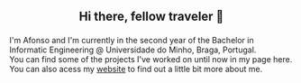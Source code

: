 ## <p align="center"> Hi there, fellow traveler 👋 </p>
I'm Afonso and I'm currently in the second year of the Bachelor in Informatic Engineering @ Universidade do Minho, Braga, Portugal.  
You can find some of the projects I've worked on until now in my page here. You can also acess my [website](https://carpinteiro44.com) to find out a little bit more about me.
<!--
**Carpas444/Carpas444** is a ✨ _special_ ✨ repository because its `README.md` (this file) appears on your GitHub profile.

Here are some ideas to get you started:

- 🔭 I’m currently working on ...
- 🌱 I’m currently learning ...
- 👯 I’m looking to collaborate on ...
- 🤔 I’m looking for help with ...
- 💬 Ask me about ...
- 📫 How to reach me: ...
- 😄 Pronouns: ...
- ⚡ Fun fact: ...
-->
